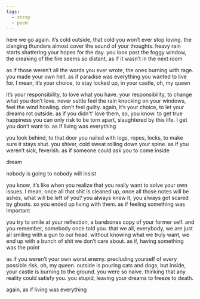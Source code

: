 ```yaml
---
tags:
  - stray
  - poem
---
```

here we go again. it’s cold outside, that cold you won’t ever stop loving. the clanging thunders almost cover the sound of your thoughts. heavy rain starts shattering your hopes for the day. you look past the foggy window, the creaking of the fire seems so distant, as if it wasn’t in the next room

as if those weren’t all the words you ever wrote, the ones burning with rage. you made your own hell. as if paradise was everything you wanted to live for. I mean, it’s your choice, to stay locked up, in your castle, oh, my queen

it’s your responsibility, to love what you have. your responsibility, to change what you don’t love. never settle
feel the rain knocking on your windows, feel the wind howling. don’t feel guilty. again, it’s your choice, to let your dreams rot outside. as if you didn't’ love them, so, you know. to get true happiness you can only risk to be torn apart, slaughtered by this life. I get you don’t want to. as if living was everything

you look behind, to that door you nailed with logs, ropes, locks, to make sure it stays shut. you shiver, cold sweat rolling down your spine. as if you weren’t sick, feverish. as if someone could ask you to come inside

dream

nobody is going to
nobody will
insist

you know, it’s like when you realize that you really want to solve your own issues. I mean, once all that shit is cleaned up, once all those notes will be ashes, what will be left of you? you always knew it, you always got scared by ghosts. so you ended up living with them. as if feeling something was important

you try to smile at your reflection, a barebones copy of your former self. and you remember, somebody once told you. that we all, everybody, we are just all smiling with a gun to our head. without knowing what we truly want, we end up with a bunch of shit we don’t care about. as if, having something was the point

as if you weren’t your own worst enemy. precluding yourself of every possible risk, oh, my queen. outside is pouring cats and dogs, but inside, your castle is burning to the ground. you were so naive. thinking that any reality could satisfy you. you stupid, leaving your dreams to freeze to death. 

again, as if living was everything
